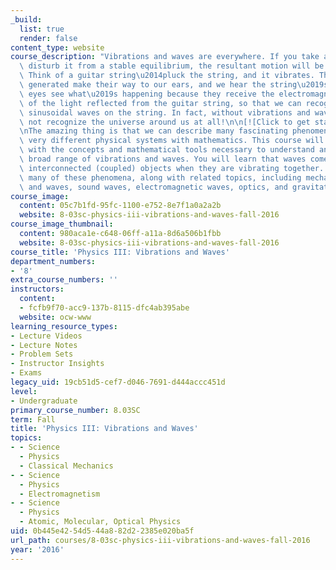 ```yaml
---
_build:
  list: true
  render: false
content_type: website
course_description: "Vibrations and waves are everywhere. If you take any system and\
  \ disturb it from a stable equilibrium, the resultant motion will be waves and vibrations.\
  \ Think of a guitar string\u2014pluck the string, and it vibrates. The sound waves\
  \ generated make their way to our ears, and we hear the string\u2019s sound. Our\
  \ eyes see what\u2019s happening because they receive the electromagnetic waves\
  \ of the light reflected from the guitar string, so that we can recognize the beautiful\
  \ sinusoidal waves on the string. In fact, without vibrations and waves, we could\
  \ not recognize the universe around us at all!\n\n[![Click to get started.](/images/button_start.png)](pages/syllabus)\n\
  \nThe amazing thing is that we can describe many fascinating phenomena arising from\
  \ very different physical systems with mathematics. This course will provide you\
  \ with the concepts and mathematical tools necessary to understand and explain a\
  \ broad range of vibrations and waves. You will learn that waves come from many\
  \ interconnected (coupled) objects when they are vibrating together. We will discuss\
  \ many of these phenomena, along with related topics, including mechanical vibrations\
  \ and waves, sound waves, electromagnetic waves, optics, and gravitational waves.\n"
course_image:
  content: 05c7b1fd-95fc-1100-e752-8e7f1a0a2a2b
  website: 8-03sc-physics-iii-vibrations-and-waves-fall-2016
course_image_thumbnail:
  content: 980aca1e-c648-06ff-a11a-8d6a506b1fbb
  website: 8-03sc-physics-iii-vibrations-and-waves-fall-2016
course_title: 'Physics III: Vibrations and Waves'
department_numbers:
- '8'
extra_course_numbers: ''
instructors:
  content:
  - fcfb9f70-acc9-137b-8115-dfc4ab395abe
  website: ocw-www
learning_resource_types:
- Lecture Videos
- Lecture Notes
- Problem Sets
- Instructor Insights
- Exams
legacy_uid: 19cb51d5-cef7-d046-7691-d444accc451d
level:
- Undergraduate
primary_course_number: 8.03SC
term: Fall
title: 'Physics III: Vibrations and Waves'
topics:
- - Science
  - Physics
  - Classical Mechanics
- - Science
  - Physics
  - Electromagnetism
- - Science
  - Physics
  - Atomic, Molecular, Optical Physics
uid: 0b445e42-54d5-44a8-82d2-2385e020ba5f
url_path: courses/8-03sc-physics-iii-vibrations-and-waves-fall-2016
year: '2016'
---
```


